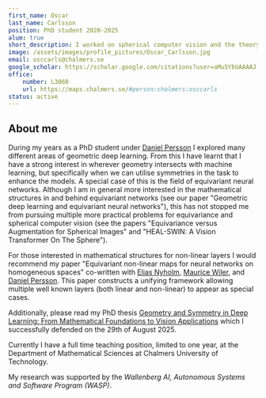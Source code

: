 ```yaml
---
first_name: Oscar
last_name: Carlsson
position: PhD student 2020-2025
alum: true
short_description: I worked on spherical computer vision and the theory of equivariant neural networks. I successfully defended my thesis the 29th of August with Remco Duits as my opponent. Currently teaching at the Department of Mathematical Sciences.
image: /assets/images/profile_pictures/Oscar_Carlsson.jpg
email: osccarls@chalmers.se
google_scholar: https://scholar.google.com/citations?user=aMu5YbUAAAAJ
office:
    number: L3060
    url: https://maps.chalmers.se/#person:chalmers:osccarls
status: active
---
```


## About me
During my years as a PhD student under [Daniel Persson](Daniel_Persson.html) I
explored many different areas of geometric deep learning. From this I have
learnt that I have a strong interest in wherever geometry intersects with
machine learning, but specifically when we can utilise symmetries in the task to
enhance the models. A special case of this is the field of equivariant neural networks. Although I
am in general more interested in the mathematical structures in and behind
equivariant networks (see our paper "Geometric deep learning and equivariant
neural networks"), this has not stopped me from pursuing multiple more practical
problems for equivariance and spherical computer vision (see the papers
"Equivariance versus Augmentation for Spherical Images" and "HEAL-SWIN: A Vision
Transformer On The Sphere"). 

For those interested in mathematical structures for non-linear layers I would recommend
my paper "Equivariant non-linear maps for neural networks on homogeneous spaces" co-written
with [Elias Nyholm](Elias_Nyholm.html), [Maurice Wiler](https://maurice-weiler.gitlab.io/), and 
[Daniel Persson](Daniel_Persson.html). This paper constructs a unifying framework allowing 
multiple well known layers (both linear and non-linear) to appear as special cases.

Additionally, please read my PhD thesis [Geometry and Symmetry in Deep Learning: From Mathematical Foundations to Vision Applications](/_pages/theses.html) which I successfully defended on the 29th of August 2025.

Currently I have a full time teaching position, limited to one year, at the 
Department of Mathematical Sciences at Chalmers University of Technology.

My research was supported by the *Wallenberg AI, Autonomous Systems and Software
Program (WASP)*.
